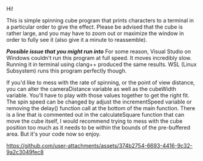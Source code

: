 Hi!

This is simple spinning cube program that prints characters to a terminal in a particular order to give the effect. Please be advised that the cube is rather large, and you may have to zoom out or maximize the window in order to fully see it (also give it a minute to reassemble).

***Possible issue that you might run into***
For some reason, Visual Studio on Windows couldn't run this program at full speed. It moves incredibly slow. Running it in terminal using clang++ produced the same results. WSL (Linux Subsystem) runs this program perfectly though.

If you'd like to mess with the rate of spinning, or the point of view distance, you can alter the cameraDistance variable as well as the cubeWidth variable. You'll have to play with those values together to get the right fit. The spin speed can be changed by adjust the incrementSpeed variable or removing the delay() function call at the bottom of the main function. There is a line that is commented out in the calculateSquare function that can move the cube itself, I would recommend trying to mess with the cube position too much as it needs to be within the bounds of the pre-buffered area. But it's your code now so enjoy. 




https://github.com/user-attachments/assets/374b2754-6693-4416-9c32-9a2c3049fec8

